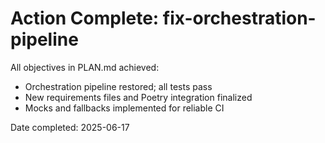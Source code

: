 # Action Complete: fix-orchestration-pipeline

All objectives in PLAN.md achieved:

- Orchestration pipeline restored; all tests pass
- New requirements files and Poetry integration finalized
- Mocks and fallbacks implemented for reliable CI

Date completed: 2025-06-17

